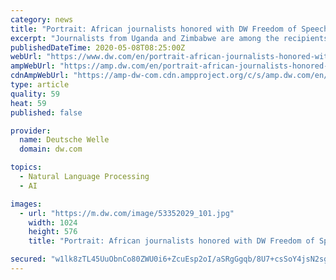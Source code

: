 ```yaml
---
category: news
title: "Portrait: African journalists honored with DW Freedom of Speech Award"
excerpt: "Journalists from Uganda and Zimbabwe are among the recipients of the DW Freedom of Speech Award in recognition of the sacrifices they made while reporting during the coronavirus pandemic."
publishedDateTime: 2020-05-08T08:25:00Z
webUrl: "https://www.dw.com/en/portrait-african-journalists-honored-with-dw-freedom-of-speech-award/a-53336909"
ampWebUrl: "https://amp.dw.com/en/portrait-african-journalists-honored-with-dw-freedom-of-speech-award/a-53336909"
cdnAmpWebUrl: "https://amp-dw-com.cdn.ampproject.org/c/s/amp.dw.com/en/portrait-african-journalists-honored-with-dw-freedom-of-speech-award/a-53336909"
type: article
quality: 59
heat: 59
published: false

provider:
  name: Deutsche Welle
  domain: dw.com

topics:
  - Natural Language Processing
  - AI

images:
  - url: "https://m.dw.com/image/53352029_101.jpg"
    width: 1024
    height: 576
    title: "Portrait: African journalists honored with DW Freedom of Speech Award"

secured: "w1lk8zTL45UuObnCo80ZWU0i6+ZcuEsp2oI/aSRgGgqb/8U7+csSoY4jsN2sgJTOw/UjjkcRDY5lvc8OxXs15q8OKNcVQBWX4y5oK9JLnYlLntTCM7O043KeYQOKauVOi+dvz+m1L1XsTnsaP3X4Ni085V2AmJHwrcMFAyNnOwYlFsyRepNlO6ixenKKmokKDyy4xm7bhwwgagl3UWAdRfHjyRZC/XmHEPKa0kG6UF60SyqkHhbjHZ8eZe64oUBeZQVQpiNay8dM2Z/YLzxr0Eah4LmKSp/nB0PTtW5h7vt0oNvIMaKkTpKavPP8TYt0;okEpZ/PXilAg5MVrG4osfg=="
---
```


